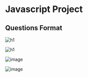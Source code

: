 # Javascript Project

## Questions Format

![h1](https://user-images.githubusercontent.com/102862547/228138117-b885b372-3090-4f9c-99f5-835c5144c729.png)

![h1](https://user-images.githubusercontent.com/102862547/228138319-7aabb36c-3109-4462-a306-c1dc99cfec97.png)


![image](https://user-images.githubusercontent.com/102862547/228137887-721f42ad-4133-439a-bb8d-f2f3b200267a.png)

![image](https://user-images.githubusercontent.com/102862547/228137918-a785b620-3f08-44be-80bb-395aa4677726.png)
